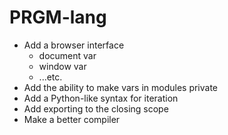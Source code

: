 # PRGM-lang

- Add a browser interface
  - document var
  - window var
  - ...etc.
- Add the ability to make vars in modules private
- Add a Python-like syntax for iteration
- Add exporting to the closing scope
- Make a better compiler
